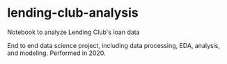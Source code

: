 # lending-club-analysis
Notebook to analyze Lending Club's loan data

End to end data science project, including data processing, EDA, analysis, and modeling. Performed in 2020.
